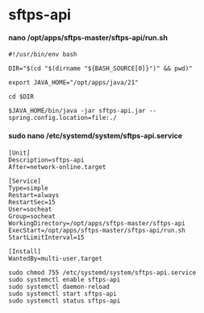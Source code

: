 # sftps-api

#### nano /opt/apps/sftps-master/sftps-api/run.sh

```text
#!/usr/bin/env bash

DIR="$(cd "$(dirname "${BASH_SOURCE[0]}")" && pwd)"

export JAVA_HOME="/opt/apps/java/21"

cd $DIR

$JAVA_HOME/bin/java -jar sftps-api.jar --spring.config.location=file:./
```

#### sudo nano /etc/systemd/system/sftps-api.service

```text
[Unit]
Description=sftps-api
After=network-online.target

[Service]
Type=simple
Restart=always
RestartSec=15
User=socheat
Group=socheat
WorkingDirectory=/opt/apps/sftps-master/sftps-api
ExecStart=/opt/apps/sftps-master/sftps-api/run.sh
StartLimitInterval=15

[Install]
WantedBy=multi-user.target
```

```shell
sudo chmod 755 /etc/systemd/system/sftps-api.service
sudo systemctl enable sftps-api
sudo systemctl daemon-reload
sudo systemctl start sftps-api
sudo systemctl status sftps-api
```